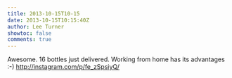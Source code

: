 ```yaml
---
title: 2013-10-15T10-15
date: 2013-10-15T10:15:40Z
author: Lee Turner
showtoc: false
comments: true
---
```


Awesome. 16 bottles just delivered. Working from home has its advantages :-) http://instagram.com/p/fe_zSpsiyQ/


